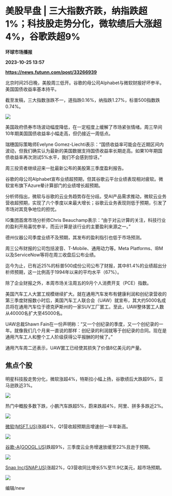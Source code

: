 # 美股早盘 | 三大指数齐跌，纳指跌超1%；科技股走势分化，微软绩后大涨超4%，谷歌跌超9%
**环球市场播报**

**2023-10-25 13:57**

**https://news.futunn.com/post/33266939**

北京时间25日晚，美股周三低开。谷歌的母公司Alphabet与微软财报好坏参半。美国国债收益率基本持平。

截至发稿，三大指数涨跌不一，道指跌0.16%，纳指跌1.27%，标普500指数跌0.74%。

![](https://postimg.futunn.com/16982416446923041178816.png)

美国政府债券市场波动幅度降低，在一定程度上缓解了市场紧张情绪。周三早间10年期美国国债收益率小幅走高，但仍接近一周低点。

瑞穗国际策略师Evelyne Gomez-Liechti表示：“国债收益率可能会在近期区间内波动，但我们确实认为最新的美国数据支持国债收益率长期走高。如果10年期国债收益率再次测试5%水平，我们不会感到惊讶。”

周三投资者继续迎来一批最新公布的美股第三季度盈利报告。

谷歌的母公司Alphabet宣布业绩超预期，但其谷歌云平台业绩表现相对疲软。微软宣布旗下Azure晕计算部门的业绩增长超预期。

分析师指出，微软与谷歌的云业务趋势存在分歧。受AI产品需求推动，微软云业务营收超预期，实现了六个季度以来最大增长；谷歌云业务表现则低于预期，引发了市场对其竞争地位的担忧。

IG集团首席市场分析师Chris Beauchamp表示：“由于对云计算的关注，科技行业的盈利开局喜忧参半，而云计算是该行业的主要盈利来源之一。”

德州仪器公司季度业绩不及预期，其发布的盈利指引也低于市场预测。

周三公布财报的公司包括波音、T-Mobile、通用动力等。Meta Platforms、IBM以及ServiceNow等将在周三收盘后公布业绩。

迄今为止，已有近25%的标普500成份公司公布了财报，其中81.4%的业绩超出分析师预期，这一比例高于1994年以来的平均水平（67%）。

除了企业财报之外，本周市场关注周五的9月个人消费开支（PCE）指数。

美国汽车工人大罢工规模继续扩大。就在通用汽车发布有健康利润和创纪录营收的第三季度财报数小时后，美国汽车工人联合会（UAW）就宣布，其大约5000名成员将在通用汽车位于德克萨斯州的一家SUV工厂罢工。至此，UAW整体罢工人数从40000名扩大至45000名。

UAW总裁Shawn Fain在一份声明称：“又一个创纪录的季度，又一个创纪录的一年。就像我们几个月来一直说的那样：创纪录的利润就等于创纪录的合同。现在是通用汽车工人和整个工人阶级获得公平报酬的时候了。”

通用汽车周二还表示，UAW罢工已经使其损失了价值8亿美元的产量。

焦点个股
----

明星科技股走势分化，微软涨超4%，特斯拉小幅上扬，谷歌绩后大跌超9%，亚马逊跌近3%。

![](https://postimg.futunn.com/16982412727908397328455.png)

热门中概股多数下跌，小鹏汽车跌超5%，蔚来跌超4%，阿里、拼多多跌近2%。

![](https://postimg.futunn.com/16982412369048362438873.png)

[微软(MSFT.US)](https://www.futunn.com/quote/stock?m=us&code=MSFT)涨超4%，Q1营收超预期且增速创一半年新高。

![](https://postimg.futunn.com/16982411569146541718894.png)

[谷歌-A(GOOGL.US)](https://www.futunn.com/quote/stock?m=us&code=GOOGL)跌超9%，三季度云业务增速放缓至22%且逊于预期。

![](https://postimg.futunn.com/16982411711411512386109.png)

[Snap Inc(SNAP.US)](https://www.futunn.com/quote/stock?m=us&code=SNAP)涨超2%，Q3营收同比增长5%至11.9亿美元，超市场预期。

![](https://postimg.futunn.com/16982412160229751580734.png)

编辑/new